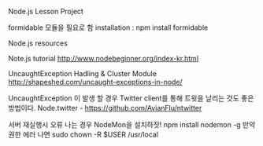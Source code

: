 Node.js Lesson Project

formidable 모듈을 필요로 함
installation : npm install formidable

Node.js resources

Note.js tutorial
http://www.nodebeginner.org/index-kr.html

UncaughtException Hadling & Cluster Module
http://shapeshed.com/uncaught-exceptions-in-node/

UncaughtException 이 발생 할 경우 Twitter client를 통해 트윗을 날리는 것도 좋은 방법이다.
Node.twitter - https://github.com/AvianFlu/ntwitter

서버 재실행시 오류 나는 경우
NodeMon을 설치하잣!
npm install nodemon -g
만약 권한 에러 나면
sudo chown -R $USER /usr/local


